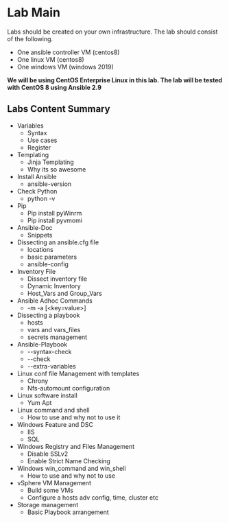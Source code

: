 # Lab Main

Labs should be created on your own infrastructure. The lab should consist of the following.

* One ansible controller VM (centos8)
* One linux VM (centos8)
* One windows VM (windows 2019)

**We will be using CentOS Enterprise Linux in this lab. The lab will be tested with CentOS 8 using Ansible 2.9**

## Labs Content Summary
*	Variables
    * Syntax
    * Use cases
    * Register
*	Templating
    * Jinja Templating
    * Why its so awesome
*	Install Ansible
    * ansible-version
*	Check Python
    * python  -v
*	Pip
    * Pip install pyWinrm
    * Pip install pyvmomi
*	Ansible-Doc
    *	Snippets
*	Dissecting an ansible.cfg file
    *	locations
    *	basic parameters
    * ansible-config
*	Inventory File
    * Dissect inventory file
    * Dynamic Inventory
    * Host_Vars and Group_Vars
*	Ansible Adhoc Commands
    * -m <module> -a [<key=value>]
*	Dissecting a playbook
    *	hosts
    * vars and vars_files
    * secrets management
*	Ansible-Playbook
    * --syntax-check
    *	--check
    *	--extra-variables
*	Linux conf file Management with templates
    *	Chrony
    * Nfs-automount configuration
*	Linux software install
    * Yum Apt
*	Linux command and shell
    *	How to use and why not to use it
*	Windows Feature and DSC
    *	IIS
    *	SQL
*	Windows Registry and Files Management
    * Disable SSLv2
    * Enable Strict Name Checking
*	Windows win_command and win_shell
    * How to use and why not to use
*	vSphere VM Management
    * Build some VMs
    *	Configure a hosts adv config, time, cluster etc
*	Storage  management
    *	Basic Playbook arrangement
